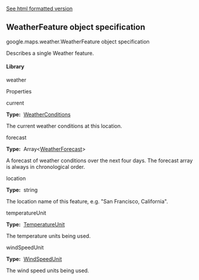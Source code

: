 [See html formatted version](https://huasofoundries.github.io/google-maps-documentation/WeatherFeature.html)

## WeatherFeature object specification

google.maps.weather.WeatherFeature object specification

Describes a single Weather feature.

#### Library

weather

Properties

current

**Type:**  [WeatherConditions](WeatherConditions.md)

The current weather conditions at this location.

forecast

**Type:**  Array<[WeatherForecast](WeatherForecast.md)\>

A forecast of weather conditions over the next four days. The forecast array is always in chronological order.

location

**Type:**  string

The location name of this feature, e.g. "San Francisco, California".

temperatureUnit

**Type:**  [TemperatureUnit](TemperatureUnit.md)

The temperature units being used.

windSpeedUnit

**Type:**  [WindSpeedUnit](WindSpeedUnit.md)

The wind speed units being used.
